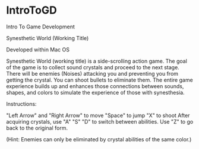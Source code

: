 # IntroToGD
Intro To Game Development

Synesthetic World (Working Title)

Developed within Mac OS

Synesthetic World (working title) is a side-scrolling action game. The goal of the game is to collect sound crystals and proceed to the next stage. There will be enemies (Noises) attacking you and preventing you from getting the crystal. You can shoot bullets to eliminate them. The entire game experience builds up and enhances those connections between sounds, shapes, and colors to simulate the experience of those with synesthesia.



Instructions:

"Left Arrow" and "Right Arrow" to move
"Space" to jump
"X" to shoot
After acquiring crystals, use "A" "S" "D" to switch between abilities.
Use "Z" to go back to the original form.

(Hint: Enemies can only be eliminated by crystal abilities of the same color.)

